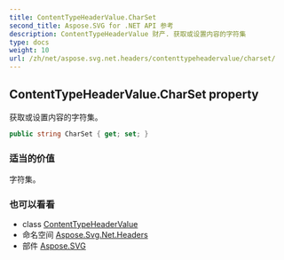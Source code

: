 ```yaml
---
title: ContentTypeHeaderValue.CharSet
second_title: Aspose.SVG for .NET API 参考
description: ContentTypeHeaderValue 财产. 获取或设置内容的字符集
type: docs
weight: 10
url: /zh/net/aspose.svg.net.headers/contenttypeheadervalue/charset/
---
```

## ContentTypeHeaderValue.CharSet property

获取或设置内容的字符集。

```csharp
public string CharSet { get; set; }
```

### 适当的价值

字符集。

### 也可以看看

* class [ContentTypeHeaderValue](../)
* 命名空间 [Aspose.Svg.Net.Headers](../../contenttypeheadervalue/)
* 部件 [Aspose.SVG](../../../)


